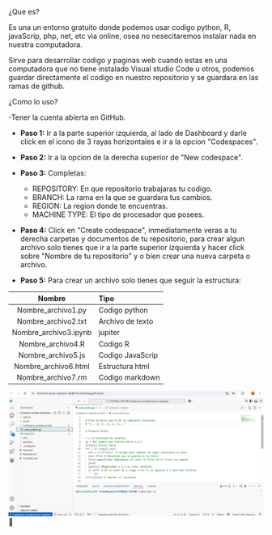 
¿Que es?

Es una un entorno gratuito donde podemos usar codigo python, R, javaScrip, php, net, etc via online, osea no nesecitaremos instalar nada en nuestra computadora.

Sirve para desarrollar codigo y paginas web cuando estas en una computadora que no tiene instalado Visual studio Code u otros, podemos guardar directamente el codigo en nuestro repositorio y se guardara en las ramas de github.

¿Como lo uso?

-Tener la cuenta abierta en GitHub.

- **Paso 1:** Ir a la parte superior izquierda, al lado de Dashboard y darle click en el icono de 3 rayas horizontales e ir a la opcion "Codespaces".

- **Paso 2:** Ir a la opcion de la derecha superior de "New codespace".

- **Paso 3:** Completas:
  - REPOSITORY: En que repositorio trabajaras tu codigo.
  - BRANCH: La rama en la que se guardara tus cambios.
  - REGION: La region donde te encuentras.
  - MACHINE TYPE: El tipo de procesador que posees.

- **Paso 4:** Click en "Create codespace", inmediatamente veras a tu derecha carpetas y documentos de tu repositorio, para crear algun archivo solo tienes que ir a la parte superior izquierda y hacer click sobre "Nombre de tu repositorio" y o bien crear una nueva carpeta o archivo.

- **Paso 5:** Para crear un archivo solo tienes que seguir la estructura:

| Nombre | Tipo    |
|:------:|:----------|
| Nombre_archivo1.py   | Codigo python     |
| Nombre_archivo2.txt  | Archivo de texto    |
| Nombre_archivo3.ipynb | jupiter    |
| Nombre_archivo4.R   | Codigo R  |
| Nombre_archivo5.js | Codigo JavaScrip   |
| Nombre_archivo6.html | Estructura html    |
| Nombre_archivo7.rm  | Codigo markdown   |


![Captura de pantalla de codespace](assets/codespace.png)

